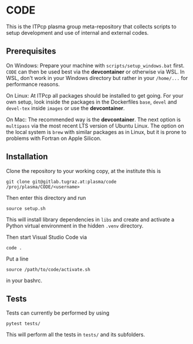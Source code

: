 # CODE

This is the ITPcp plasma group meta-repository that collects scripts
to setup development and use of internal and external codes.

## Prerequisites
On Windows: Prepare your machine with `scripts/setup_windows.bat` first.
`CODE` can then be used best via the **devcontainer** or otherwise via WSL. In WSL,
don't work in your Windows directory but rather in your `/home/...` for performance
reasons.

On Linux: At ITPcp all packages should be installed to get going.
For your own setup, look inside the packages in the
Dockerfiles `base`, `devel` and `devel-tex` inside `images` or
use the **devcontainer**.

On Mac: The recommended way is the **devcontainer**. The next option is
`multipass` via the most recent LTS version of Ubuntu Linux. The
option on the local system is `brew` with similar packages as in Linux,
but it is prone to problems with Fortran on Apple Silicon.

## Installation

Clone the repository to your working copy, at the institute this is

    git clone git@gitlab.tugraz.at:plasma/code /proj/plasma/CODE/<username>

Then enter this directory and run

    source setup.sh

This will install library dependencies in `libs` and create and activate
a Python virtual environment in the hidden `.venv` directory.

Then start Visual Studio Code via

    code .

Put a line

    source /path/to/code/activate.sh

in your bashrc.

## Tests

Tests can currently be performed by using

    pytest tests/

This will perform all the tests in `tests/` and its subfolders.
